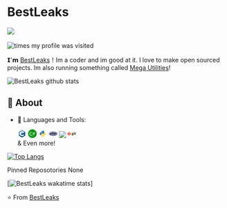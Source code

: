 # BestLeaks


<img src="https://user-images.githubusercontent.com/5679180/79618120-0daffb80-80be-11ea-819e-d2b0fa904d07.gif" width="27px"> 

![times my profile was visited](https://visitor-badge.laobi.icu/badge?page_id=BestLeaks)

𝗜'𝗺 [BestLeaks](https://github.com/BestLeaks)！Im a coder and im good at it. I love to make open sourced projects. Im also running something called [Mega Utilities](https://github.com/RoleplayUtilities)!


![BestLeaks github stats](https://github-readme-stats.vercel.app/api?username=BestLeaks&show_icons=true&theme=radical)

## 🧐 About

- 🌱 Languages and Tools: 

    <div>
        <code><img height="20" src="https://raw.githubusercontent.com/github/explore/80688e429a7d4ef2fca1e82350fe8e3517d3494d/topics/c/c.png"></code>
        <code><img height="20" src="https://raw.githubusercontent.com/github/explore/80688e429a7d4ef2fca1e82350fe8e3517d3494d/topics/csharp/csharp.png"></code>
        <code><img height="20" src="https://raw.githubusercontent.com/github/explore/80688e429a7d4ef2fca1e82350fe8e3517d3494d/topics/python/python.png"></code>
        <code><img height="20" src="https://raw.githubusercontent.com/github/explore/80688e429a7d4ef2fca1e82350fe8e3517d3494d/topics/php/php.png"></code>
        <code><img height="20" src="https://cdn.svgporn.com/logos/visual-studio-code.svg"></code>
        <code><img height="20" src="https://raw.githubusercontent.com/github/explore/80688e429a7d4ef2fca1e82350fe8e3517d3494d/topics/git/git.png"></code>
    </div> & Even more!


[![Top Langs](https://github-readme-stats.vercel.app/api/top-langs/?username=BestLeaks&layout=compact)](https://github.com/BestLeaks/github-readme-stats)

Pinned Reposotories
None

[![BestLeaks wakatime stats](https://github-readme-stats.vercel.app/api/wakatime?username=BestLeaks&layout=compact)]

⭐️ From [BestLeaks](https://github.com/BestLeaks)
